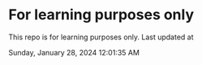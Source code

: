 # For learning purposes only
This repo is for learning purposes only.
Last updated at

Sunday, January 28, 2024 12:01:35 AM


